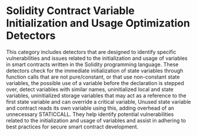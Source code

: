 # Solidity Contract Variable Initialization and Usage Optimization Detectors

This category includes detectors that are designed to identify specific vulnerabilities and issues related to the initialization and usage of variables in smart contracts written in the Solidity programming language. 
These detectors check for the immediate initialization of state variables through function calls that are not pure/constant, or that use non-constant state variables, the possible use of a variable before the declaration is stepped over, detect variables with similar names, uninitialized local and state variables, uninitialized storage variables that may act as a reference to the first state variable and can override a critical variable, Unused state variable and contract reads its own variable using this, adding overhead of an unnecessary STATICCALL. They help identify potential vulnerabilities related to the initialization and usage of variables and assist in adhering to best practices for secure smart contract development.
